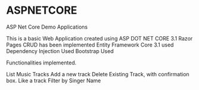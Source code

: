 # ASPNETCORE
ASP Net Core Demo Applications

This is a basic Web Application created using ASP DOT NET CORE 3.1 Razor Pages
CRUD has been implemented
Entity Framework Core 3.1 used
Dependency Injection Used
Bootstrap Used

Functionalities implemented.

List Music Tracks
Add a new track
Delete Existing Track, with confirmation box.
Like a track
Filter by Singer Name
